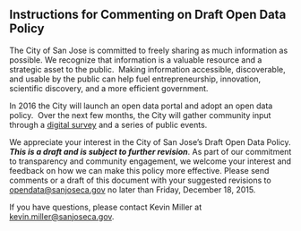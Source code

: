 ## Instructions for Commenting on Draft Open Data Policy 
The City of San Jose is committed to freely sharing as much information
as possible. We recognize that information is a valuable resource and a
strategic asset to the public.  Making information accessible,
discoverable, and usable by the public can help fuel entrepreneurship,
innovation, scientific discovery, and a more efficient government.

In 2016 the City will launch an open data portal and adopt an open data
policy.  Over the next few months, the City will gather community input
through a [digital
survey](https://www.surveymonkey.com/r/SJOpenDataSurvey) and a series of
public events.

We appreciate your interest in the City of San Jose’s Draft Open Data
Policy. ***This is a draft and is subject to further revision***. As
part of our commitment to transparency and community engagement, we
welcome your interest and feedback on how we can make this policy more
effective. Please send comments or a draft of this document with your
suggested revisions to <opendata@sanjoseca.gov> no later than Friday,
December 18, 2015.

If you have questions, please contact Kevin Miller at
kevin.miller@sanjoseca.gov.

